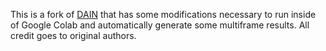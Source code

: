 This is a fork of [DAIN](https://github.com/baowenbo/DAIN) that has some modifications necessary to run inside of Google Colab and automatically generate some multiframe results. All credit goes to original authors.
